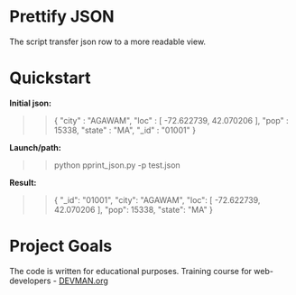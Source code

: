 # Prettify JSON

The script transfer json row to a more readable view.

# Quickstart

**Initial json:**

>>{ "city" : "AGAWAM", "loc" : [ -72.622739, 42.070206 ], "pop" : 15338, "state" : "MA", "_id" : "01001" }

**Launch/path:**

>>python pprint_json.py -p test.json

**Result:**

>>{
>>    "_id": "01001",
>>    "city": "AGAWAM",
>>   "loc": [
>>       -72.622739,
>>      42.070206
>>   ],
>>   "pop": 15338,
>>   "state": "MA"
>>}

# **Project Goals**

The code is written for educational purposes. Training course for web-developers - [DEVMAN.org](https://devman.org)
